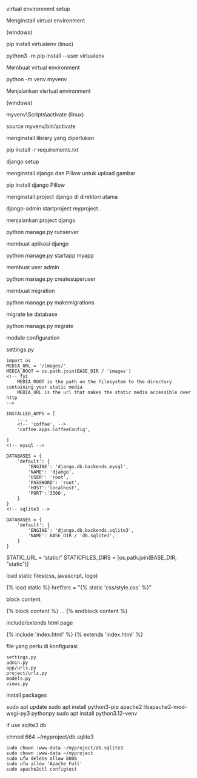virtual environment setup

Menginstall virtual environment

(windows)

pip install virtualenv
(linux)

python3 -m pip install --user virtualenv

Membuat virtual environment

python -m venv myvenv

Menjalankan visrtual environment

(windows)

myvenv\Scripts\activate
(linux)

source myvenv/bin/activate

menginstall library yang diperlukan

pip install -r requirements.txt

django setup

menginstall django dan Pillow untuk upload gambar

pip install django Pillow

menginstall project django di direktori utama

django-admin startproject myproject .

menjalankan project django

python manage.py runserver

membuat aplikasi django

python manage.py startapp myapp

membuat user admin

python manage.py createsuperuser

membuat migration

python manage.py makemigrations <!--masukkan aplikasi django-->

migrate ke database

python manage.py migrate <!-- sesuaikan dengan konfigurasi database-->

module configuration

settings.py
```
import os
MEDIA_URL = '/images/'
MEDIA_ROOT = os.path.join(BASE_DIR / 'images')
<!-- fyi
    MEDIA_ROOT is the path on the filesystem to the directory containing your static media
    MEDIA_URL is the url that makes the static media accessible over http
-->

INSTALLED_APPS = [
    ...,
    <!-- 'coffee', -->
    'coffee.apps.CoffeeConfig',

]
<!-- mysql -->

DATABASES = {
    'default': {
        'ENGINE': 'django.db.backends.mysql',
        'NAME': 'django',
        'USER': 'root',
        'PASSWORD': 'root',
        'HOST':'localhost',
        'PORT':'3306',
    }
}
<!-- sqlite3 -->

DATABASES = {
    'default': {
        'ENGINE': 'django.db.backends.sqlite3',
        'NAME': BASE_DIR / 'db.sqlite3',
    }
}
```
<!-- static files -->

STATIC_URL = 'static/'
STATICFILES_DIRS = [os.path.join(BASE_DIR, "static")]

load static files(css, javascript, logo)

{% load static %}
href/src = "{% static 'css/style.css' %}"

block content

{% block content %}
    ...
{% endblock content %}

include/extends html page

{% include 'index.html' %}
{% extends 'index.html' %}

file yang perlu di konfigurasi

```
settings.py
admin.py
app/urls.py
project/urls.py
models.py
views.py
```

install packages

sudo apt update
sudo apt install python3-pip apache2 libapache2-mod-wsgi-py3 pythonpy
sudo apt install python3.12-venv

if use sqlite3 db

chmod 664 ~/myproject/db.sqlite3

```
sudo chown :www-data ~/myproject/db.sqlite3
sudo chown :www-data ~/myproject
sudo ufw delete allow 8000
sudo ufw allow 'Apache Full'
sudo apache2ctl configtest
```
